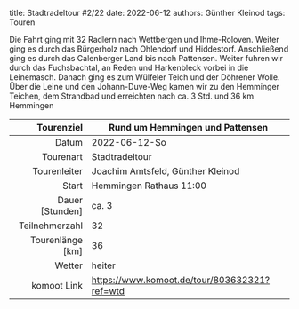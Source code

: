 title: Stadtradeltour #2/22
date: 2022-06-12
authors: Günther Kleinod
tags: Touren

Die Fahrt ging mit 32 Radlern nach Wettbergen und Ihme-Roloven. Weiter ging es durch das Bürgerholz nach Ohlendorf und Hiddestorf. Anschließend ging es durch das Calenberger Land bis nach Pattensen. Weiter fuhren wir durch das Fuchsbachtal, an Reden und Harkenbleck vorbei in die Leinemasch. Danach ging es zum Wülfeler Teich und der Döhrener Wolle. Über die Leine und den Johann-Duve-Weg kamen wir zu den Hemminger Teichen, dem Strandbad und erreichten nach ca. 3 Std. und 36 km Hemmingen


Tourenziel       | Rund um Hemmingen und Pattensen
---------------: | -----------------------
Datum            | 2022-06-12-So
Tourenart        | Stadtradeltour
Tourenleiter     | Joachim Amtsfeld, Günther Kleinod
Start            | Hemmingen Rathaus 11:00
Dauer [Stunden]  | ca. 3
Teilnehmerzahl   | 32
Tourenlänge [km] | 36
Wetter           | heiter
komoot Link      | <https://www.komoot.de/tour/803632321?ref=wtd>
